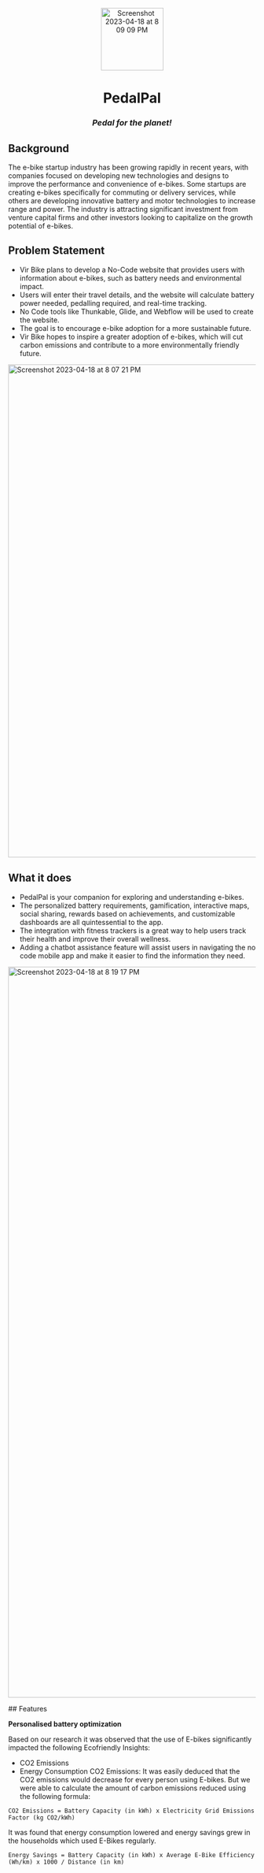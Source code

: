 <p align="center">
<img width="127" alt="Screenshot 2023-04-18 at 8 09 09 PM" src="https://user-images.githubusercontent.com/77115883/232812001-469af381-e224-4ab0-91c4-8db57353697e.png">
</p>



<h1 align="center">PedalPal</h3>

*<h3 align="center">Pedal for the planet!</h3>*



## Background

The e-bike startup industry has been growing rapidly in recent years, with companies focused on developing new technologies and designs to improve the performance and convenience of e-bikes. Some startups are creating e-bikes specifically for commuting or delivery services, while others are developing innovative battery and motor technologies to increase range and power. The industry is attracting significant investment from venture capital firms and other investors looking to capitalize on the growth potential of e-bikes.

## Problem Statement

- Vir Bike plans to develop a No-Code website that provides users with information about e-bikes, such as battery needs and environmental impact. 
- Users will enter their travel details, and the website will calculate battery power needed, pedalling required, and real-time tracking. 
- No Code tools like Thunkable, Glide, and Webflow will be used to create the website. 
- The goal is to encourage e-bike adoption for a more sustainable future.
- Vir Bike hopes to inspire a greater adoption of e-bikes, which will cut carbon emissions and contribute to a more environmentally friendly future. 

<img width="1001" alt="Screenshot 2023-04-18 at 8 07 21 PM" src="https://user-images.githubusercontent.com/77115883/232811479-dd131e62-7d05-4cc5-b6f4-80bdc5a4eeac.png">


## What it does

- PedalPal is your companion for exploring and understanding e-bikes. 
- The personalized battery requirements, gamification, interactive maps, social sharing, rewards based on achievements, and customizable dashboards are all quintessential to the app.
- The integration with fitness trackers is a great way to help users track their health and improve their overall wellness. 
- Adding a chatbot assistance feature will assist users in navigating the no code mobile app and make it easier to find the information they need.

<p align"center">
<img width="1484" alt="Screenshot 2023-04-18 at 8 19 17 PM" src="https://user-images.githubusercontent.com/77115883/232814850-2b993340-fb5e-4922-af6d-9d8b94f39d87.png">
</p>
## Features

**Personalised battery optimization**

Based on our research it was observed that the use of E-bikes significantly impacted the following Ecofriendly Insights:
- CO2 Emissions
- Energy Consumption
CO2 Emissions: It was easily deduced that the CO2 emissions would decrease for every person using E-bikes. But we were able to calculate the amount of carbon emissions reduced using the following formula:

```
CO2 Emissions = Battery Capacity (in kWh) x Electricity Grid Emissions Factor (kg CO2/kWh)
```
It was found that energy consumption lowered and energy savings grew in the households which used E-Bikes regularly.

```
Energy Savings = Battery Capacity (in kWh) x Average E-Bike Efficiency (Wh/km) x 1000 / Distance (in km)
```


